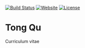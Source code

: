 [![Build Status](https://travis-ci.org/iROCKBUNNY/about-qutong.svg)](https://travis-ci.org/iROCKBUNNY/about-qutong)
[![Website](https://img.shields.io/website-up-down-green-red/http/about.qutong.me.svg)](http://about.qutong.me/)
[![License](https://img.shields.io/badge/license-CC4.0%20BY--NC--ND-orange.svg)](/blob/master/LICENSE)

# Tong Qu

Curriculum vitae
